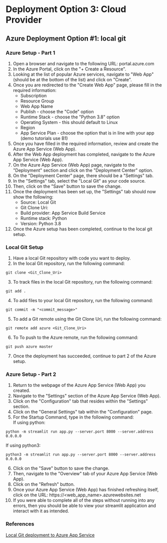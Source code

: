 # Deployment Option 3: Cloud Provider

## Azure Deployment Option #1: local git

### Azure Setup - Part 1
1. Open a browser and navigate to the following URL: portal.azure.com
2. In the Azure Portal, click on the "+ Create a Resource".
3. Looking at the list of popular Azure services, navigate to "Web App" (should be at the bottom of the list) and click on "Create".
4. Once you are redirected to the "Create Web App" page, please fill in the required information:
    - Subscription
    - Resource Group
    - Web App Name
    - Publish - choose the "Code" option
    - Runtime Stack - choose the "Python 3.8" option
    - Operating System - this should default to Linux
    - Region
    - App Service Plan - choose the option that is in line with your app (demo tutorials use B1)
5. Once you have filled in the required information, review and create the Azure App Service (Web App).
6. After the Web App deployment has completed, navigate to the Azure App Service (Web App).
7. On the Azure App Service (Web App) page, navigate to the "Deployment" section and click on the "Deployment Center" option.
8. On the "Deployment Center" page, there should be a "Settings" tab.
9. In the "Settings" tab, select the "Local Git" as your code source.
10. Then, click on the "Save" button to save the change.
11. Once the deployment has been set up, the "Settings" tab should now show the following:
    - Source: Local Git
    - Git Clone Uri: <Uri>
    - Build provider: App Service Build Service
    - Runtime stack: Python
    - Version: Python 3.8
12. Once the Azure setup has been completed, continue to the local git setup.

### Local Git Setup
1. Have a local Git repository with code you want to deploy.
2. In the local Git repository, run the following command:
```
git clone <Git_Clone_Uri>
```
3. To track files in the local Git repository, run the following command:
```
git add .
```
4. To add files to your local Git repository, run the following command:
```
git commit -m "<commit_message>"
```
5. To add a Git remote using the Git Clone Uri, run the following command:
```
git remote add azure <Git_Clone_Uri>
```
6. To To push to the Azure remote, run the following command:
```
git push azure master
```
7. Once the deployment has succeeded, continue to part 2 of the Azure setup.

### Azure Setup - Part 2
1. Return to the webpage of the Azure App Service (Web App) you created.
2. Navigate to the "Settings" section of the Azure App Service (Web App).
3. Click on the "Configuration" tab that resides within the "Settings" section.
4. Click on the "General Settings" tab within the "Configuration" page.
5. For the Startup Command, type in the following command: </br>
If using python:
```
python -m streamlit run app.py --server.port 8000 --server.address 0.0.0.0
```
If using python3:
```
python3 -m streamlit run app.py --server.port 8000 --server.address 0.0.0.0
```
6. Click on the "Save" button to save the change.
7. Then, navigate to the "Overview" tab of your Azure App Service (Web App).
8. Click on the "Refresh" button.
9. Once your Azure App Service (Web App) has finished refreshing itself, click on the URL: https://<web_app_name>.azurewebsites.net
10. If you were able to complete all of the steps without running into any errors, then you should be able to view your streamlit application and interact with it as intended.

### References
[Local Git deployment to Azure App Service](https://docs.microsoft.com/en-us/azure/app-service/deploy-local-git?tabs=cli)